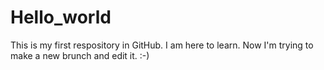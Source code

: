 # Hello_world
This is my first respository in GitHub. I am here to learn.
Now I'm trying to make a new brunch and edit it. :-)
